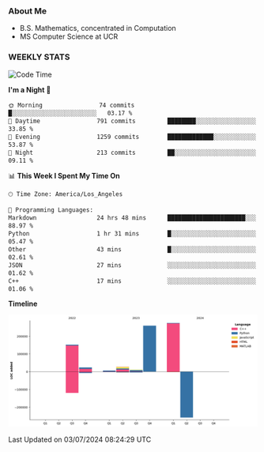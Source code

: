 ### About Me

- B.S. Mathematics, concentrated in Computation
- MS Computer Science at UCR


### WEEKLY STATS
<!--START_SECTION:waka-->
![Code Time](http://img.shields.io/badge/Code%20Time-232%20hrs%2041%20mins-blue)

**I'm a Night 🦉** 

```text
🌞 Morning                74 commits          █░░░░░░░░░░░░░░░░░░░░░░░░   03.17 % 
🌆 Daytime                791 commits         ████████░░░░░░░░░░░░░░░░░   33.85 % 
🌃 Evening                1259 commits        █████████████░░░░░░░░░░░░   53.87 % 
🌙 Night                  213 commits         ██░░░░░░░░░░░░░░░░░░░░░░░   09.11 % 
```


📊 **This Week I Spent My Time On** 

```text
🕑︎ Time Zone: America/Los_Angeles

💬 Programming Languages: 
Markdown                 24 hrs 48 mins      ██████████████████████░░░   88.97 % 
Python                   1 hr 31 mins        █░░░░░░░░░░░░░░░░░░░░░░░░   05.47 % 
Other                    43 mins             █░░░░░░░░░░░░░░░░░░░░░░░░   02.61 % 
JSON                     27 mins             ░░░░░░░░░░░░░░░░░░░░░░░░░   01.62 % 
C++                      17 mins             ░░░░░░░░░░░░░░░░░░░░░░░░░   01.06 % 
```

**Timeline**

![Lines of Code chart](https://raw.githubusercontent.com/nickocruzm/nickocruzm/main/assets/bar_graph.png)


 Last Updated on 03/07/2024 08:24:29 UTC
<!--END_SECTION:waka-->
